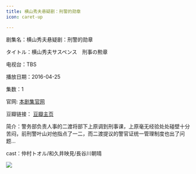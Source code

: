 ```yaml
---
title: 横山秀夫悬疑剧：刑警的勋章
icon: caret-up

---
```


剧集名：横山秀夫悬疑剧：刑警的勋章

タイトル：横山秀夫サスペンス　刑事の勲章

电视台：TBS

播放日期：2016-04-25

集数：1

官网: [本剧集官网](https://www.tbs.co.jp/getsuyou-meisaku/20160425/)

豆瓣链接： [豆瓣主页](https://movie.douban.com/subject/26759512/)


简介：警务部负责人事的二渡将部下上原调到刑事课，上原毫无经验处处碰壁十分苦闷，前刑警叶山对他指点了一二，而二渡提议的警官证统一管理制度也出了问题... ​​​

cast：仲村トオル/和久井映見/長谷川朝晴

![](https://listpic.tsgsanjiao.com/sp/2016/2016xjdxz.jpg)